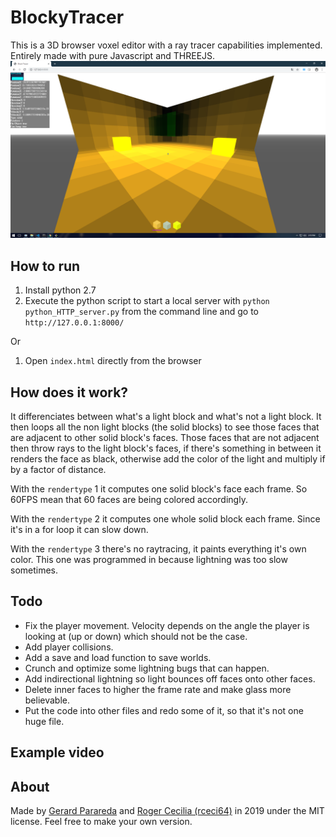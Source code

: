 # BlockyTracer

This is a 3D browser voxel editor with a ray tracer capabilities implemented. Entirely made with pure Javascript and THREEJS.
<img src="https://raw.githubusercontent.com/gerardparareda/BlockyTracer/master/examples/example.png" 
alt="Blocky Tracer" width="720"/>

## How to run
1. Install python 2.7
2. Execute the python script to start a local server with ```python python_HTTP_server.py``` from the command line and go to ```http://127.0.0.1:8000/```

Or

1. Open ```index.html``` directly from the browser

## How does it work?
It differenciates between what's a light block and what's not a light block. It then loops all the non light blocks (the solid blocks) to see those faces that are adjacent to other solid block's faces. Those faces that are not adjacent then throw rays to the light block's faces, if there's something in between it renders the face as black, otherwise add the color of the light and multiply if by a factor of distance.

With the ```rendertype``` 1 it computes one solid block's face each frame. So 60FPS mean that 60 faces are being colored accordingly.

With the ```rendertype``` 2 it computes one whole solid block each frame. Since it's in a for loop it can slow down.

With the ```rendertype``` 3 there's no raytracing, it paints everything it's own color. This one was programmed in because lightning was too slow sometimes.

## Todo
* Fix the player movement. Velocity depends on the angle the player is looking at (up or down) which should not be the case.
* Add player collisions.
* Add a save and load function to save worlds.
* Crunch and optimize some lightning bugs that can happen.
* Add indirectional lightning so light bounces off faces onto other faces.
* Delete inner faces to higher the frame rate and make glass more believable.
* Put the code into other files and redo some of it, so that it's not one huge file.

## Example video

<a href="http://www.youtube.com/watch?feature=player_embedded&v=M-IMUY6wN28" target="_blank"></a>

## About
Made by [Gerard Parareda](https://gerardparareda.github.io/) and [Roger Cecilia (rceci64)](https://github.com/rceci64/rceci64) in 2019 under the MIT license. Feel free to make your own version.